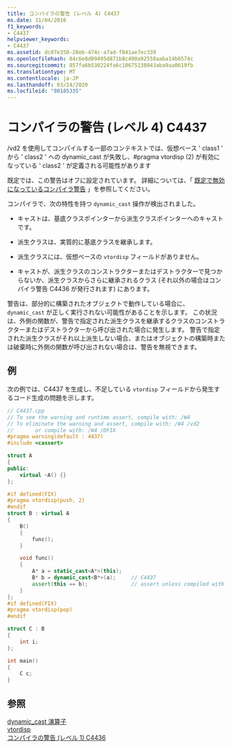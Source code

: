 ```yaml
---
title: コンパイラの警告 (レベル 4) C4437
ms.date: 11/04/2016
f1_keywords:
- C4437
helpviewer_keywords:
- C4437
ms.assetid: dc07e350-20eb-474c-a7ad-f841ae7ec339
ms.openlocfilehash: 84c6e8d09495d871b8c490a92558aaba14b0574c
ms.sourcegitcommit: 857fa6b530224fa6c18675138043aba9aa0619fb
ms.translationtype: MT
ms.contentlocale: ja-JP
ms.lasthandoff: 03/24/2020
ms.locfileid: "80185335"
---
```

# <a name="compiler-warning-level-4-c4437"></a>コンパイラの警告 (レベル 4) C4437

/vd2 を使用してコンパイルする一部のコンテキストでは、仮想ベース ' class1 ' から ' class2 ' への dynamic_cast が失敗し、#pragma vtordisp (2) が有効になっている ' class2 ' が定義される可能性があります

既定では、この警告はオフに設定されています。 詳細については、「 [既定で無効になっているコンパイラ警告](../../preprocessor/compiler-warnings-that-are-off-by-default.md) 」を参照してください。

コンパイラで、次の特性を持つ `dynamic_cast` 操作が検出されました。

- キャストは、基底クラスポインターから派生クラスポインターへのキャストです。

- 派生クラスは、実質的に基底クラスを継承します。

- 派生クラスには、仮想ベースの `vtordisp` フィールドがありません。

- キャストが、派生クラスのコンストラクターまたはデストラクターで見つからないか、派生クラスからさらに継承されるクラス (それ以外の場合はコンパイラ警告 C4436 が発行されます) にあります。

警告は、部分的に構築されたオブジェクトで動作している場合に、`dynamic_cast` が正しく実行されない可能性があることを示します。  この状況は、外側の関数が、警告で指定された派生クラスを継承するクラスのコンストラクターまたはデストラクターから呼び出された場合に発生します。  警告で指定された派生クラスがそれ以上派生しない場合、またはオブジェクトの構築時または破棄時に外側の関数が呼び出されない場合は、警告を無視できます。

## <a name="example"></a>例

次の例では、C4437 を生成し、不足している `vtordisp` フィールドから発生するコード生成の問題を示します。

```cpp
// C4437.cpp
// To see the warning and runtime assert, compile with: /W4
// To eliminate the warning and assert, compile with: /W4 /vd2
//       or compile with: /W4 /DFIX
#pragma warning(default : 4437)
#include <cassert>

struct A
{
public:
    virtual ~A() {}
};

#if defined(FIX)
#pragma vtordisp(push, 2)
#endif
struct B : virtual A
{
    B()
    {
        func();
    }

    void func()
    {
        A* a = static_cast<A*>(this);
        B* b = dynamic_cast<B*>(a);     // C4437
        assert(this == b);              // assert unless compiled with /vd2
    }
};
#if defined(FIX)
#pragma vtordisp(pop)
#endif

struct C : B
{
    int i;
};

int main()
{
    C c;
}
```

## <a name="see-also"></a>参照

[dynamic_cast 演算子](../../cpp/dynamic-cast-operator.md)<br/>
[vtordisp](../../preprocessor/vtordisp.md)<br/>
[コンパイラの警告 (レベル 1) C4436](../../error-messages/compiler-warnings/compiler-warning-level-1-c4436.md)
